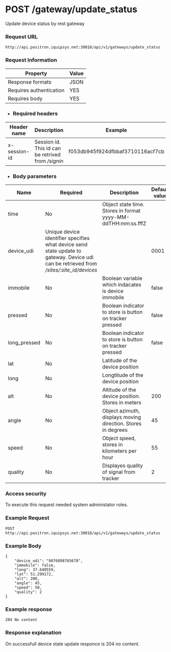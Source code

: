 # <a name="update-status">POST /gateway/update_status</a>

Update device status by rest gateway

### Request URL

`
http://api.positron.iquipsys.net:30018/api/v1/gateways/update_status
`

### Request Information

| Property | Value |
|----|----|
| Response formats | JSON |
| Requires authentication | YES |
| Requires body | YES |

- ### Required headers
| Header name | Description | Example |
|----|----|----|
| x-session-id | Session id. This id can be retrived from */signin* | f053db945f924dfbbaf3710116acf7cb |

- ### Body parameters

| Name | Required | Description | Default value | Examples |
|------|----------|-------------|---------------|---------|
| time | No | Object state time. Stores in format yyyy-MM-ddTHH:mm:ss.fffZ | | 2017-11-21T13:07:10.676Z |
| device_udi | Unique device identifier specifies what device send state update to gateway. Device udi can be retrieved from */sites/:site_id/devices* | | 0001 |
| immobile | No | Boolean variable which indacates is device immobile | false | true, false |
| pressed | No | Boolean indicator to store is button on tracker pressed | false | true, false |
| long_pressed | No  | Boolean indicator to store is button on tracker pressed | false | true, false |
| lat | No | Latitude of the device position | | 51.29459 |
| long | No | Longtitude of the device position | | 32.29459 |
| alt | No | Altitude of the device position. Stores in meters | 200 |
| angle | No | Object azimuth, displays moving direction. Stores in degrees | 45 |
| speed | No | Object speed, stores in kilometers per hour | 55 |
| quality | No | Displayes quality of signal from tracker | 2 |

### Access security 

To execute this request needed system administator roles.

### Example Request

`
 POST http://api.positron.iquipsys.net:30018/api/v1/gateways/update_status
`

### Example Body

```
{
	"device_udi": "9876898765678",
	"immobile": false,
	"long": 37.640559,
	"lat": 51.299172, 
	"alt": 200,
	"angle": 45,
	"speed": 50,
	"quality": 2
}
```

### Example response

```
204 No content
```

### Response explanation

On successfull device state update responce is 204 no content.